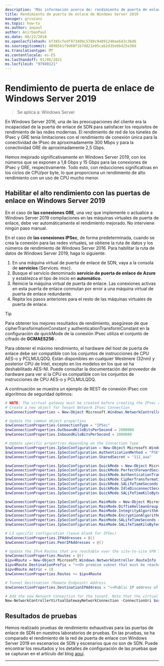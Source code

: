 ```yaml
---
description: 'Más información acerca de: rendimiento de puerta de enlace de Windows Server 2019'
title: Rendimiento de puerta de enlace de Windows Server 2019
manager: grcusanz
ms.topic: how-to
ms.author: anpaul
author: AnirbanPaul
ms.date: 08/22/2018
ms.openlocfilehash: bf385cfedf973409c5789c94891240ae643c36d6
ms.sourcegitcommit: 40905b1f9d68f1b7d821e05cab2d35e9b425e38d
ms.translationtype: MT
ms.contentlocale: es-ES
ms.lasthandoff: 01/06/2021
ms.locfileid: "97949121"
---
```

# <a name="windows-server-2019-gateway-performance"></a>Rendimiento de puerta de enlace de Windows Server 2019

>Se aplica a: Windows Server


En Windows Server 2016, una de las preocupaciones del cliente era la incapacidad de la puerta de enlace de SDN para satisfacer los requisitos de rendimiento de las redes modernas. El rendimiento de red de los túneles de IPsec y GRE tenía limitaciones con el rendimiento de conexión única para la conectividad de IPsec de aproximadamente 300 Mbps y para la conectividad GRE de aproximadamente 2,5 Gbps.

Hemos mejorado significativamente en Windows Server 2019, con los números que se exponen a 1,8 Gbps y 15 Gbps para las conexiones de IPsec y GRE, respectivamente. Todo esto, con reducciones significativas en los ciclos de CPU/por byte, lo que proporciona un rendimiento de alto rendimiento con un uso de CPU mucho menor.

## <a name="enable-high-performance-with-gateways-in-windows-server-2019"></a>Habilitar el alto rendimiento con las puertas de enlace en Windows Server 2019

En el caso de **las conexiones GRE**, una vez que implemente o actualice a Windows Server 2019 compilaciones en las máquinas virtuales de puerta de enlace, debe ver automáticamente el rendimiento mejorado. No interviene ningún paso manual.

En el caso de **las conexiones IPSec**, de forma predeterminada, cuando se crea la conexión para las redes virtuales, se obtiene la ruta de datos y los números de rendimiento de Windows Server 2016. Para habilitar la ruta de datos de Windows Server 2019, haga lo siguiente:

   1. En una máquina virtual de puerta de enlace de SDN, vaya a la consola de **servicios** (Services. msc).
   2. Busque el servicio denominado **servicio de puerta de enlace de Azure** y establezca el tipo de inicio en **automático**.
   3. Reinicie la máquina virtual de puerta de enlace.
      Las conexiones activas en esta puerta de enlace conmutan por error a una máquina virtual de puerta de enlace redundante.
   4. Repita los pasos anteriores para el resto de las máquinas virtuales de puerta de enlace.

>[!TIP]
>Para obtener los mejores resultados de rendimiento, asegúrese de que cipherTransformationConstant y authenticationTransformConstant en la configuración de quickMode de la conexión IPsec utiliza el conjunto de cifrado de **GCMAES256** .
>
>Para obtener el máximo rendimiento, el hardware del host de puerta de enlace debe ser compatible con los conjuntos de instrucciones de CPU AES-o y PCLMULQDQ. Están disponibles en cualquier Westmere (32nm) y posterior CPU de Intel, excepto en los modelos en los que se ha deshabilitado AES-NI. Puede consultar la documentación del proveedor de hardware para ver si la CPU es compatible con los conjuntos de instrucciones de CPU AES-o y PCLMULQDQ.

A continuación se muestra un ejemplo de REST de conexión IPsec con algoritmos de seguridad óptimos:

```PowerShell
# NOTE: The virtual gateway must be created before creating the IPsec connection. More details here.
# Create a new object for Tenant Network IPsec Connection
$nwConnectionProperties = New-Object Microsoft.Windows.NetworkController.NetworkConnectionProperties

# Update the common object properties
$nwConnectionProperties.ConnectionType = "IPSec"
$nwConnectionProperties.OutboundKiloBitsPerSecond = 2000000
$nwConnectionProperties.InboundKiloBitsPerSecond = 2000000

# Update specific properties depending on the Connection Type
$nwConnectionProperties.IpSecConfiguration = New-Object Microsoft.Windows.NetworkController.IpSecConfiguration
$nwConnectionProperties.IpSecConfiguration.AuthenticationMethod = "PSK"
$nwConnectionProperties.IpSecConfiguration.SharedSecret = "111_aaa"

$nwConnectionProperties.IpSecConfiguration.QuickMode = New-Object Microsoft.Windows.NetworkController.QuickMode
$nwConnectionProperties.IpSecConfiguration.QuickMode.PerfectForwardSecrecy = "PFS2048"
$nwConnectionProperties.IpSecConfiguration.QuickMode.AuthenticationTransformationConstant = "GCMAES256"
$nwConnectionProperties.IpSecConfiguration.QuickMode.CipherTransformationConstant = "GCMAES256"
$nwConnectionProperties.IpSecConfiguration.QuickMode.SALifeTimeSeconds = 3600
$nwConnectionProperties.IpSecConfiguration.QuickMode.IdleDisconnectSeconds = 500
$nwConnectionProperties.IpSecConfiguration.QuickMode.SALifeTimeKiloBytes = 2000

$nwConnectionProperties.IpSecConfiguration.MainMode = New-Object Microsoft.Windows.NetworkController.MainMode
$nwConnectionProperties.IpSecConfiguration.MainMode.DiffieHellmanGroup = "Group2"
$nwConnectionProperties.IpSecConfiguration.MainMode.IntegrityAlgorithm = "SHA256"
$nwConnectionProperties.IpSecConfiguration.MainMode.EncryptionAlgorithm = "AES256"
$nwConnectionProperties.IpSecConfiguration.MainMode.SALifeTimeSeconds = 28800
$nwConnectionProperties.IpSecConfiguration.MainMode.SALifeTimeKiloBytes = 2000

# L3 specific configuration (leave blank for IPSec)
$nwConnectionProperties.IPAddresses = @()
$nwConnectionProperties.PeerIPAddresses = @()

# Update the IPv4 Routes that are reachable over the site-to-site VPN Tunnel
$nwConnectionProperties.Routes = @()
$ipv4Route = New-Object Microsoft.Windows.NetworkController.RouteInfo
$ipv4Route.DestinationPrefix = "<<On premise subnet that must be reachable over the VPN tunnel. Ex: 10.0.0.0/24>>"
$ipv4Route.metric = 10
$nwConnectionProperties.Routes += $ipv4Route

# Tunnel Destination (Remote Endpoint) Address
$nwConnectionProperties.DestinationIPAddress = "<<Public IP address of the On-Premise VPN gateway. Ex: 192.168.3.4>>"

# Add the new Network Connection for the tenant. Note that the virtual gateway must be created before creating the IPsec connection. $uri is the REST URI of your deployment and must be in the form of “https://<REST URI>”
New-NetworkControllerVirtualGatewayNetworkConnection -ConnectionUri $uri -VirtualGatewayId $virtualGW.ResourceId -ResourceId "Contoso_IPSecGW" -Properties $nwConnectionProperties -Force
```

## <a name="testing-results"></a>Resultados de pruebas

Hemos realizado pruebas de rendimiento exhaustivas para las puertas de enlace de SDN en nuestros laboratorios de pruebas. En las pruebas, se ha comparado el rendimiento de la red de puerta de enlace con Windows Server 2019 en escenarios de SDN y escenarios que no son de SDN. Puede encontrar los resultados y los detalles de configuración de las pruebas que se capturan en el artículo del blog [aquí](https://blogs.technet.microsoft.com/networking/2018/08/15/high-performance-gateways/).

---

